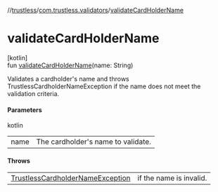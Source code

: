 //[trustless](../../index.md)/[com.trustless.validators](index.md)/[validateCardHolderName](validate-card-holder-name.md)

# validateCardHolderName

[kotlin]\
fun [validateCardHolderName](validate-card-holder-name.md)(name: String)

Validates a cardholder's name and throws TrustlessCardholderNameException if the name does not meet the validation criteria.

#### Parameters

kotlin

| | |
|---|---|
| name | The cardholder's name to validate. |

#### Throws

| | |
|---|---|
| [TrustlessCardholderNameException](../com.trustless.exceptions/-trustless-cardholder-name-exception/index.md) | if the name is invalid. |
